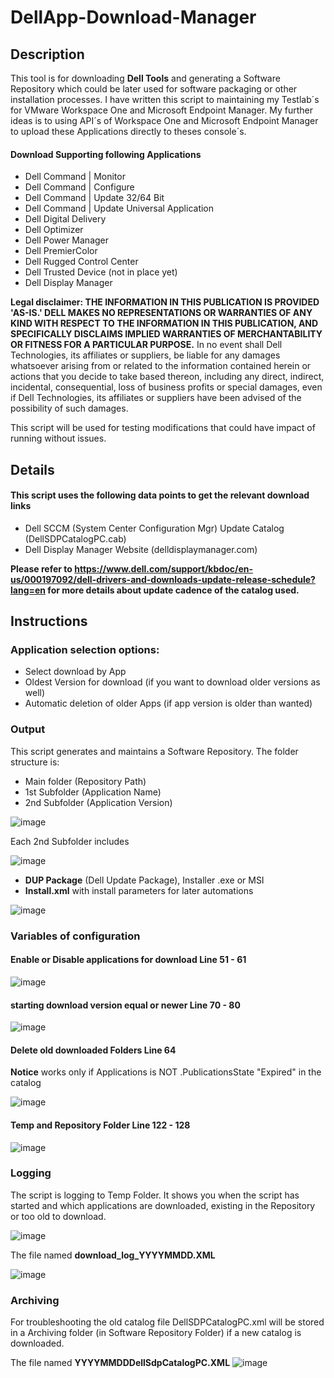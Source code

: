 # DellApp-Download-Manager 

## Description 

This tool is for downloading **Dell Tools** and generating a Software Repository which could be later used for software packaging or other installation processes. I have written this script to maintaining my Testlab´s for VMware Workspace One and Microsoft Endpoint Manager. My further ideas is to using API´s of Workspace One and Microsoft Endpoint Manager to upload these Applications directly to theses console´s. 

#### Download Supporting following Applications 

- Dell Command | Monitor 
- Dell Command | Configure 
- Dell Command | Update 32/64 Bit 
- Dell Command | Update Universal Application 
- Dell Digital Delivery 
- Dell Optimizer 
- Dell Power Manager 
- Dell PremierColor 
- Dell Rugged Control Center 
- Dell Trusted Device (not in place yet) 
- Dell Display Manager 

**Legal disclaimer: THE INFORMATION IN THIS PUBLICATION IS PROVIDED 'AS-IS.' DELL MAKES NO REPRESENTATIONS OR WARRANTIES OF ANY KIND WITH RESPECT TO THE INFORMATION IN THIS PUBLICATION, AND SPECIFICALLY DISCLAIMS IMPLIED WARRANTIES OF MERCHANTABILITY OR FITNESS FOR A PARTICULAR PURPOSE.** In no event shall Dell Technologies, its affiliates or suppliers, be liable for any damages whatsoever arising from or related to the information contained herein or actions that you decide to take based thereon, including any direct, indirect, incidental, consequential, loss of business profits or special damages, even if Dell Technologies, its affiliates or suppliers have been advised of the possibility of such damages. 

This script will be used for testing modifications that could have impact of running without issues. 

## Details 

#### This script uses the following data points to get the relevant download links 

- Dell SCCM (System Center Configuration Mgr) Update Catalog (DellSDPCatalogPC.cab) 
- Dell Display Manager Website (delldisplaymanager.com) 

**Please refer to https://www.dell.com/support/kbdoc/en-us/000197092/dell-drivers-and-downloads-update-release-schedule?lang=en for more details about update cadence of the catalog used.**

## Instructions 

### Application selection options: 

- Select download by App 
- Oldest Version for download (if you want to download older versions as well) 
- Automatic deletion of older Apps (if app version is older than wanted) 

### Output 
This script generates and maintains a Software Repository. The folder structure is: 

- Main folder (Repository Path) 
- 1st Subfolder (Application Name) 
- 2nd Subfolder (Application Version) 

![image](https://user-images.githubusercontent.com/99394991/167096958-5ab43d4a-35ff-4fc5-84b9-aa0cb47f02ea.png)

Each 2nd Subfolder includes 

![image](https://user-images.githubusercontent.com/99394991/167092419-74566301-127b-459a-806a-555d69357734.png)

- **DUP Package** (Dell Update Package), Installer .exe or MSI 
- **Install.xml** with install parameters for later automations 

![image](https://user-images.githubusercontent.com/99394991/167092334-32ec0c83-8b2e-47e6-a848-dfea7854f1b1.png)


### Variables of configuration 

#### **Enable or Disable applications for download** Line 51 - 61

![image](https://user-images.githubusercontent.com/99394991/167098249-7e5005f4-8668-403d-a714-ac3eaeefc5af.png)

 
#### **starting download version equal or newer** Line 70 - 80 

![image](https://user-images.githubusercontent.com/99394991/167102379-c06b727f-660a-49d0-ba1a-6b2788b18fec.png)

#### **Delete old downloaded Folders** Line 64

**Notice** works only if Applications is NOT .PublicationsState "Expired" in the catalog

![image](https://user-images.githubusercontent.com/99394991/167101838-38a4e8f9-8289-46ad-9eab-1210f8fda383.png)

 
#### **Temp and Repository Folder** Line 122 - 128 

![image](https://user-images.githubusercontent.com/99394991/167102887-c14eaf50-bb64-438e-a25f-be40af893283.png)
 

 
### Logging 

The script is logging to Temp Folder. It shows you when the script has started and which applications are downloaded, existing in the Repository or too old to download.

![image](https://user-images.githubusercontent.com/99394991/167092263-e528db19-1307-4b45-ad8a-6d8faa88a12c.png)


The file named **download_log_YYYYMMDD.XML**

![image](https://user-images.githubusercontent.com/99394991/167092062-b2ebe782-7cce-4288-b41e-bc49f3bef51b.png)


### Archiving 
For troubleshooting the old catalog file DellSDPCatalogPC.xml will be stored in a Archiving folder (in Software Repository Folder) if a new catalog is downloaded.

The file named **YYYYMMDDDellSdpCatalogPC.XML**
![image](https://user-images.githubusercontent.com/99394991/167093085-77973550-3313-49ff-8c0b-ad91f488ff78.png)
